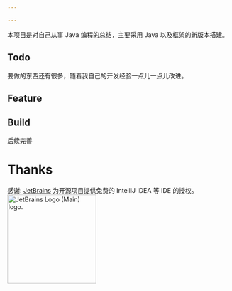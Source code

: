 ```yaml
---

---
```


本项目是对自己从事 Java 编程的总结，主要采用 Java 以及框架的新版本搭建。

## Todo

要做的东西还有很多，随着我自己的开发经验一点儿一点儿改进。

## Feature

## Build

后续完善

# Thanks

感谢:
[JetBrains](https://jb.gg/OpenSourceSupport) 为开源项目提供免费的 IntelliJ IDEA 等 IDE 的授权。  
<img style="width:200px" src="https://resources.jetbrains.com/storage/products/company/brand/logos/jb_beam.png" alt="JetBrains Logo (Main) logo.">
